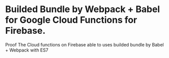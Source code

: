 # Builded Bundle by Webpack + Babel for Google Cloud Functions for Firebase.
Proof The Cloud functions on Firebase able to uses builded bundle by Babel + Webpack with ES7
